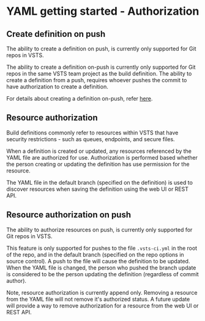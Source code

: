 # YAML getting started - Authorization

## Create definition on push

The ability to create a definition on push, is currently only supported for Git repos in VSTS.

The ability to create a definition on-push is currently only supported for Git repos in the
same VSTS team project as the build definition. The ability to create a definition from a push,
requires whoever pushes the commit to have authorization to create a definition.

For details about creating a definition on-push, refer [here](yamlgettingstarted-definition.md).

## Resource authorization

Build definitions commonly refer to resources within VSTS that have security restrictions -
such as queues, endpoints, and secure files.

When a definition is created or updated, any resources referenced by the YAML file are authorized
for use. Authorization is performed based whether the person creating or updating the definition
has use permission for the resource.

The YAML file in the default branch (specified on the definition) is used to discover resources
when saving the definition using the web UI or REST API.

## Resource authorization on push

The ability to authorize resources on push, is currently only supported for Git repos in VSTS.

This feature is only supported for pushes to the file `.vsts-ci.yml` in the root of the repo,
and in the default branch (specified on the repo options in source control). A push to the file
will cause the definition to be updated. When the YAML file is changed, the person who pushed
the branch update is considered to be the person updating the definition (regardless of commit author).

Note, resource authorization is currently append only. Removing a resource from the YAML
file will not remove it's authorized status. A future update will provide a way to
remove authorization for a resource from the web UI or REST API.
